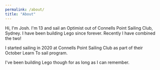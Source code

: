 ```yaml
---
permalink: /about/
title: "About"
---
```


Hi, I'm Josh. I'm 13 and sail an Optimist out of Connells Point Sailing Club, Sydney. I have been building Lego since forever. Recently I have combined the two!

I started sailing in 2020 at Connells Point Sailing Club as part of their October Learn To sail program.

I've been building Lego though for as long as I can remember.


